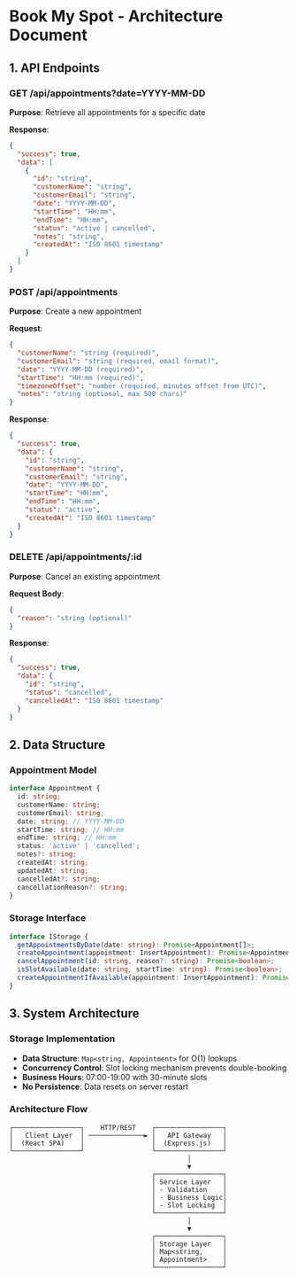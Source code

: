 # Book My Spot - Architecture Document

## 1. API Endpoints

### GET /api/appointments?date=YYYY-MM-DD
**Purpose**: Retrieve all appointments for a specific date

**Response**:
```json
{
  "success": true,
  "data": [
    {
      "id": "string",
      "customerName": "string",
      "customerEmail": "string",
      "date": "YYYY-MM-DD",
      "startTime": "HH:mm",
      "endTime": "HH:mm",
      "status": "active | cancelled",
      "notes": "string",
      "createdAt": "ISO 8601 timestamp"
    }
  ]
}
```

### POST /api/appointments
**Purpose**: Create a new appointment

**Request**:
```json
{
  "customerName": "string (required)",
  "customerEmail": "string (required, email format)",
  "date": "YYYY-MM-DD (required)",
  "startTime": "HH:mm (required)",
  "timezoneOffset": "number (required, minutes offset from UTC)",
  "notes": "string (optional, max 500 chars)"
}
```

**Response**:
```json
{
  "success": true,
  "data": {
    "id": "string",
    "customerName": "string",
    "customerEmail": "string",
    "date": "YYYY-MM-DD",
    "startTime": "HH:mm",
    "endTime": "HH:mm",
    "status": "active",
    "createdAt": "ISO 8601 timestamp"
  }
}
```

### DELETE /api/appointments/:id
**Purpose**: Cancel an existing appointment

**Request Body**:
```json
{
  "reason": "string (optional)"
}
```

**Response**:
```json
{
  "success": true,
  "data": {
    "id": "string",
    "status": "cancelled",
    "cancelledAt": "ISO 8601 timestamp"
  }
}
```

## 2. Data Structure

### Appointment Model
```typescript
interface Appointment {
  id: string;
  customerName: string;
  customerEmail: string;
  date: string; // YYYY-MM-DD
  startTime: string; // HH:mm
  endTime: string; // HH:mm
  status: 'active' | 'cancelled';
  notes?: string;
  createdAt: string;
  updatedAt: string;
  cancelledAt?: string;
  cancellationReason?: string;
}
```

### Storage Interface
```typescript
interface IStorage {
  getAppointmentsByDate(date: string): Promise<Appointment[]>;
  createAppointment(appointment: InsertAppointment): Promise<Appointment>;
  cancelAppointment(id: string, reason?: string): Promise<boolean>;
  isSlotAvailable(date: string, startTime: string): Promise<boolean>;
  createAppointmentIfAvailable(appointment: InsertAppointment): Promise<Appointment | null>;
}
```

## 3. System Architecture

### Storage Implementation
- **Data Structure**: `Map<string, Appointment>` for O(1) lookups
- **Concurrency Control**: Slot locking mechanism prevents double-booking
- **Business Hours**: 07:00-19:00 with 30-minute slots
- **No Persistence**: Data resets on server restart

### Architecture Flow

```
┌─────────────────┐    HTTP/REST    ┌─────────────────┐
│   Client Layer  │ ──────────────► │   API Gateway   │
│  (React SPA)    │                 │  (Express.js)   │
└─────────────────┘                 └─────────────────┘
                                             │
                                             ▼
                                    ┌─────────────────┐
                                    │ Service Layer   │
                                    │ - Validation    │
                                    │ - Business Logic│
                                    │ - Slot Locking  │
                                    └─────────────────┘
                                             │
                                             ▼
                                    ┌─────────────────┐
                                    │ Storage Layer   │
                                    │ Map<string,     │
                                    │ Appointment>    │
                                    └─────────────────┘
```